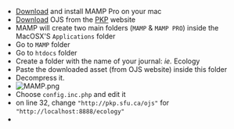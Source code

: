 * [Download](https://www.mamp.info/en/mamp-pro/?m=1549969765&) and install MAMP Pro on your mac
* [Download](https://pkp.sfu.ca/ojs/ojs_download/) OJS from the [PKP](https://pkp.sfu.ca/ojs/) website
* MAMP will create two main folders (`MAMP` & `MAMP PRO`) inside the MacOSX'S `Applications` folder
* Go to `MAMP` folder
* Go to `htdocs` folder
* Create a folder with the name of your journal: _ie._ Ecology
* Paste the downloaded asset (from OJS website) inside this folder
* Decompress it. 
* ![MAMP.png](https://bitbucket.org/repo/nk7jA86/images/4070281297-mamp.png)
* Choose `config.inc.php` and edit it
* on line 32, change `"http://pkp.sfu.ca/ojs"` for `"http://localhost:8888/ecology"` 
* 
